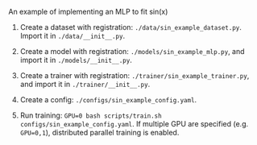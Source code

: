 An example of implementing an MLP to fit sin(x)

1. Create a dataset with registration: `./data/sin_example_dataset.py`. Import it in `./data/__init__.py`.

2. Create a model with registration: `./models/sin_example_mlp.py`, and import it in `./models/__init__.py`.

3. Create a trainer with registration: `./trainer/sin_example_trainer.py`, and import it in `./trainer/__init__.py`.

4. Create a config: `./configs/sin_example_config.yaml`.

5. Run training: `GPU=0 bash scripts/train.sh configs/sin_example_config.yaml`. If multiple GPU are specified (e.g. `GPU=0,1`), distributed parallel training is enabled.
